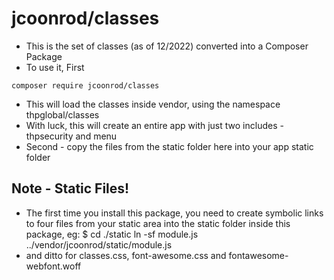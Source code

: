 # jcoonrod/classes

* This is the set of classes (as of 12/2022) converted into a Composer Package
* To use it, First 
```
composer require jcoonrod/classes
```
* This will load the classes inside vendor, using the namespace thpglobal/classes
* With luck, this will create an entire app with just two includes - thpsecurity and menu
* Second - copy the files from the static folder here into your app static folder

## Note - Static Files!
* The first time you install this package, you need to create symbolic links to four files from your static area into the static folder inside this package, eg:
$ cd ./static
ln -sf module.js ../vendor/jcoonrod/static/module.js
* and ditto for classes.css, font-awesome.css and fontawesome-webfont.woff

